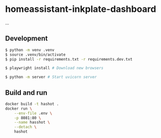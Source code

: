 # homeassistant-inkplate-dashboard

...

## Development

```sh
$ python -m venv .venv
$ source .venv/bin/activate
$ pip install -r requirements.txt -r requirements.dev.txt

$ playwright install # Download new browsers

$ python -m server # Start uvicorn server
```

## Build and run

```sh
docker build -t hashot .
docker run \
    --env-file .env \
    -p 8081:80 \
    --name hasshot \
    --detach \
    hashot
```

